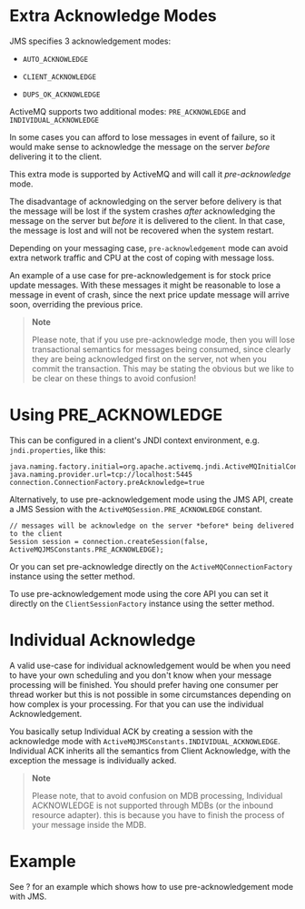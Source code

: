 Extra Acknowledge Modes
=======================

JMS specifies 3 acknowledgement modes:

-   `AUTO_ACKNOWLEDGE`

-   `CLIENT_ACKNOWLEDGE`

-   `DUPS_OK_ACKNOWLEDGE`

ActiveMQ supports two additional modes: `PRE_ACKNOWLEDGE` and
`INDIVIDUAL_ACKNOWLEDGE`

In some cases you can afford to lose messages in event of failure, so it
would make sense to acknowledge the message on the server *before*
delivering it to the client.

This extra mode is supported by ActiveMQ and will call it
*pre-acknowledge* mode.

The disadvantage of acknowledging on the server before delivery is that
the message will be lost if the system crashes *after* acknowledging the
message on the server but *before* it is delivered to the client. In
that case, the message is lost and will not be recovered when the system
restart.

Depending on your messaging case, `pre-acknowledgement` mode can avoid
extra network traffic and CPU at the cost of coping with message loss.

An example of a use case for pre-acknowledgement is for stock price
update messages. With these messages it might be reasonable to lose a
message in event of crash, since the next price update message will
arrive soon, overriding the previous price.

> **Note**
>
> Please note, that if you use pre-acknowledge mode, then you will lose
> transactional semantics for messages being consumed, since clearly
> they are being acknowledged first on the server, not when you commit
> the transaction. This may be stating the obvious but we like to be
> clear on these things to avoid confusion!

Using PRE\_ACKNOWLEDGE
======================

This can be configured in a client's JNDI context environment, e.g.
`jndi.properties`, like this:

    java.naming.factory.initial=org.apache.activemq.jndi.ActiveMQInitialContextFactory
    java.naming.provider.url=tcp://localhost:5445
    connection.ConnectionFactory.preAcknowledge=true

Alternatively, to use pre-acknowledgement mode using the JMS API, create
a JMS Session with the `ActiveMQSession.PRE_ACKNOWLEDGE` constant.

    // messages will be acknowledge on the server *before* being delivered to the client
    Session session = connection.createSession(false, ActiveMQJMSConstants.PRE_ACKNOWLEDGE);

Or you can set pre-acknowledge directly on the
`ActiveMQConnectionFactory` instance using the setter method.

To use pre-acknowledgement mode using the core API you can set it
directly on the `ClientSessionFactory` instance using the setter method.

Individual Acknowledge
======================

A valid use-case for individual acknowledgement would be when you need
to have your own scheduling and you don't know when your message
processing will be finished. You should prefer having one consumer per
thread worker but this is not possible in some circumstances depending
on how complex is your processing. For that you can use the individual
Acknowledgement.

You basically setup Individual ACK by creating a session with the
acknowledge mode with `ActiveMQJMSConstants.INDIVIDUAL_ACKNOWLEDGE`.
Individual ACK inherits all the semantics from Client Acknowledge, with
the exception the message is individually acked.

> **Note**
>
> Please note, that to avoid confusion on MDB processing, Individual
> ACKNOWLEDGE is not supported through MDBs (or the inbound resource
> adapter). this is because you have to finish the process of your
> message inside the MDB.

Example
=======

See ? for an example which shows how to use pre-acknowledgement mode
with JMS.

